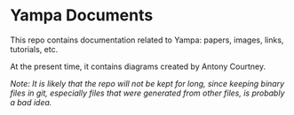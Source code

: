 # Yampa Documents

This repo contains documentation related to Yampa: papers, images, links,
tutorials, etc.

At the present time, it contains diagrams created by Antony Courtney.

_Note: It is likely that the repo will not be kept for long, since keeping binary
files in git, especially files that were generated from other files, is
probably a bad idea._
